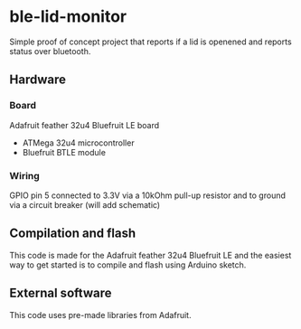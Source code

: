 # ble-lid-monitor

Simple proof of concept project that reports if a lid is openened and reports status over bluetooth.

## Hardware
### Board
Adafruit feather 32u4 Bluefruit LE board
- ATMega 32u4 microcontroller
- Bluefruit BTLE module

### Wiring
GPIO pin 5 connected to 3.3V via a 10kOhm pull-up resistor and to ground via a circuit breaker (will add schematic)

## Compilation and flash

This code is made for the Adafruit feather 32u4 Bluefruit LE and the easiest way to get started is to compile and flash using Arduino sketch.

## External software

This code uses pre-made libraries from Adafruit.
